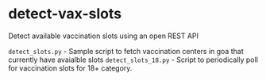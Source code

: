 # detect-vax-slots
Detect available vaccination slots using an open REST API


`detect_slots.py` - Sample script to fetch vaccination centers in goa that currently have avaialble slots
`detect_slots_18.py` - Script to periodically poll for vaccination slots for 18+ category.
